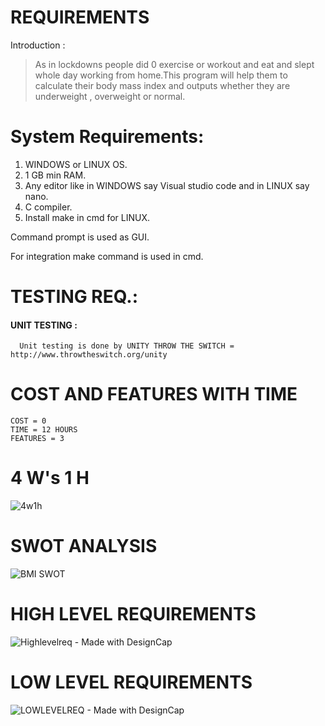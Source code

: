 # REQUIREMENTS

Introduction :
> As in lockdowns people did 0 exercise or workout and eat and slept whole day working from home.This program will help them to calculate their body mass index and outputs whether they are underweight , overweight or normal.



# System Requirements:
1. WINDOWS or LINUX OS.
2. 1 GB min RAM.
3. Any editor like in WINDOWS say Visual studio code and in LINUX say nano.
4. C compiler.
5. Install make in cmd for LINUX.

  Command prompt is used as GUI.
  
  For integration make command is used in cmd.
  
  
  
# TESTING REQ.:
  #### UNIT TESTING :
      Unit testing is done by UNITY THROW THE SWITCH = http://www.throwtheswitch.org/unity  
      
      
      
# COST AND FEATURES WITH TIME
    COST = 0
    TIME = 12 HOURS
    FEATURES = 3
 
 
 
# 4 W's 1 H 

![4w1h](https://user-images.githubusercontent.com/80378720/114154835-754dff00-993e-11eb-8826-6693a6483a2c.png)




# SWOT ANALYSIS

![BMI SWOT](https://user-images.githubusercontent.com/80378720/114169014-a6cec680-994e-11eb-9f98-ab94e13d9e51.png)





# HIGH LEVEL REQUIREMENTS

![Highlevelreq - Made with DesignCap](https://user-images.githubusercontent.com/80378720/114171788-65401a80-9952-11eb-8e17-9e5eb0d71aa5.jpg)




# LOW LEVEL REQUIREMENTS

![LOWLEVELREQ - Made with DesignCap](https://user-images.githubusercontent.com/80378720/114171838-75f09080-9952-11eb-81d0-e7417a412cf8.jpg)

      
